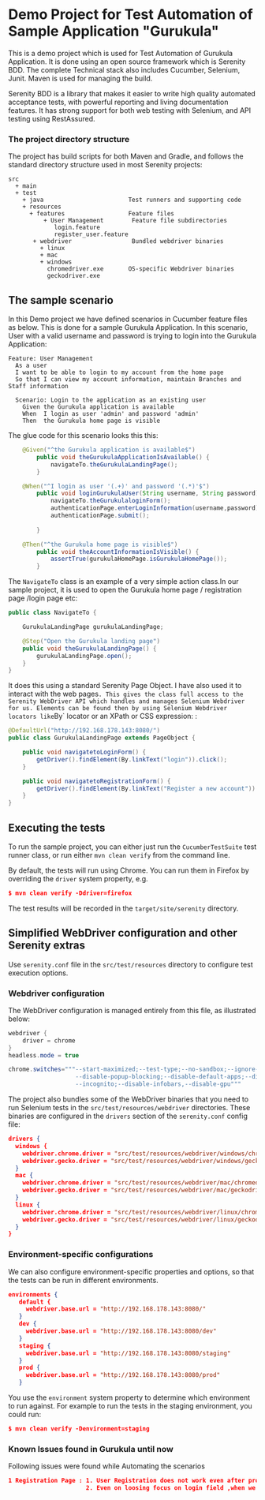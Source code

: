 # Demo Project for Test Automation of Sample Application  "Gurukula"
This is a demo project which is used for Test Automation of Gurukula Application.
 It is done using an open source framework which is Serenity BDD. The complete Technical stack also includes Cucumber, Selenium, Junit. Maven is used for managing the build. 

Serenity BDD is a library that makes it easier to write high quality automated acceptance tests, with powerful reporting and living documentation features. It has strong support for both web testing with Selenium, and API testing using RestAssured. 



### The project directory structure
The project has build scripts for both Maven and Gradle, and follows the standard directory structure used in most Serenity projects:
```Gherkin
src
  + main
  + test
    + java                        Test runners and supporting code
    + resources
      + features                  Feature files
          + User Management        Feature file subdirectories 
             login.feature 
             register_user.feature
       + webdriver                 Bundled webdriver binaries
         + linux
         + mac
         + windows 
           chromedriver.exe       OS-specific Webdriver binaries 
           geckodriver.exe
```

## The sample scenario
In this Demo project we have defined scenarios in Cucumber feature files as below. This is done for a sample Gurukula Application. In this scenario, User with a valid username and password is trying to login into the Gurukula Application:

```Gherkin
Feature: User Management
  As a user
  I want to be able to login to my account from the home page
  So that I can view my account information, maintain Branches and Staff information

  Scenario: Login to the application as an existing user
    Given the Gurukula application is available
    When  I login as user 'admin' and password 'admin'
    Then  the Gurukula home page is visible
```


The glue code for this scenario looks this this:

```java
    @Given("^the Gurukula application is available$")
        public void theGurukulaApplicationIsAvailable() {
            navigateTo.theGurukulaLandingPage();
        }

    @When("^I login as user '(.+)' and password '(.*)'$")
        public void loginGurukulaUser(String username, String password) {
            navigateTo.theGurukulaloginForm();
            authenticationPage.enterLoginInformation(username,password);
            authenticationPage.submit();
    
        }

    @Then("^the Gurukula home page is visible$")
        public void theAccountInformationIsVisible() {
            assertTrue(gurukulaHomePage.isGurukulaHomePage());
        }
```
 

The `NavigateTo` class is an example of a very simple action class.In our sample project, it is used to open the Gurukula home page / registration page /login page etc:
```java
public class NavigateTo {

    GurukulaLandingPage gurukulaLandingPage;

    @Step("Open the Gurukula landing page")
    public void theGurukulaLandingPage() {
        gurukulaLandingPage.open();
    }
}
```

It does this using a standard Serenity Page Object. I have also used it to interact with the web pages`. This gives the class full access to the  Serenity WebDriver API which handles and manages Selenium Webdriver for us. Elements can be found then by using Selenium Webdriver locators like`By` locator or an XPath or CSS expression: :
```java
@DefaultUrl("http://192.168.178.143:8080/")
public class GurukulaLandingPage extends PageObject {

    public void navigatetoLoginForm() {
        getDriver().findElement(By.linkText("login")).click();
    }

    public void navigatetoRegistrationForm() {
        getDriver().findElement(By.linkText("Register a new account")).click();
    }
}

```

## Executing the tests
To run the sample project, you can either just run the `CucumberTestSuite` test runner class, or run either `mvn clean verify` from the command line.

By default, the tests will run using Chrome. You can run them in Firefox by overriding the `driver` system property, e.g.
```json
$ mvn clean verify -Ddriver=firefox
```

The test results will be recorded in the `target/site/serenity` directory.

## Simplified WebDriver configuration and other Serenity extras
Use `serenity.conf` file in the `src/test/resources` directory to configure test execution options.  
### Webdriver configuration
The WebDriver configuration is managed entirely from this file, as illustrated below:
```java
webdriver {
    driver = chrome
}
headless.mode = true

chrome.switches="""--start-maximized;--test-type;--no-sandbox;--ignore-certificate-errors;
                   --disable-popup-blocking;--disable-default-apps;--disable-extensions-file-access-check;
                   --incognito;--disable-infobars,--disable-gpu"""

```

The project also bundles some of the WebDriver binaries that you need to run Selenium tests in the `src/test/resources/webdriver` directories. These binaries are configured in the `drivers` section of the `serenity.conf` config file:
```json
drivers {
  windows {
    webdriver.chrome.driver = "src/test/resources/webdriver/windows/chromedriver.exe"
    webdriver.gecko.driver = "src/test/resources/webdriver/windows/geckodriver.exe"
  }
  mac {
    webdriver.chrome.driver = "src/test/resources/webdriver/mac/chromedriver"
    webdriver.gecko.driver = "src/test/resources/webdriver/mac/geckodriver"
  }
  linux {
    webdriver.chrome.driver = "src/test/resources/webdriver/linux/chromedriver"
    webdriver.gecko.driver = "src/test/resources/webdriver/linux/geckodriver"
  }
}
```

### Environment-specific configurations
We can also configure environment-specific properties and options, so that the tests can be run in different environments.
```json
environments {
   default {
     webdriver.base.url = "http://192.168.178.143:8080/"
   }
   dev {
     webdriver.base.url = "http://192.168.178.143:8080/dev"
   }
   staging {
     webdriver.base.url = "http://192.168.178.143:8080/staging"
   }
   prod {
     webdriver.base.url = "http://192.168.178.143:8080/prod"
   }
```
  
You use the `environment` system property to determine which environment to run against. For example to run the tests in the staging environment, you could run:
```json
$ mvn clean verify -Denvironment=staging
```

### Known Issues found in Gurukula until now
Following issues were found while Automating the scenarios
```json
1 Registration Page : 1. User Registration does not work even after providing correct user Information
                      2. Even on loosing focus on login field ,when we have entered invalid username (example -> "s"), no warning is shown which is inconsistent with other fields

```

